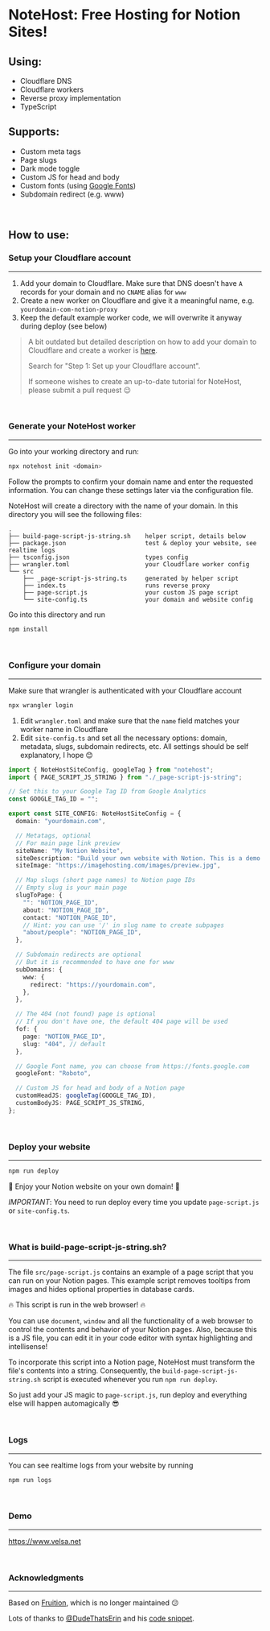 # NoteHost: Free Hosting for Notion Sites!

## Using:

- Cloudflare DNS
- Cloudflare workers
- Reverse proxy implementation
- TypeScript

## Supports:

- Custom meta tags
- Page slugs
- Dark mode toggle
- Custom JS for head and body
- Custom fonts (using [Google Fonts](https://fonts.google.com/))
- Subdomain redirect (e.g. www)

<br/>

## How to use:

### Setup your Cloudflare account

---

1. Add your domain to Cloudflare. Make sure that DNS doesn't have `A` records for your domain and no `CNAME` alias for `www`
2. Create a new worker on Cloudflare and give it a meaningful name, e.g. `yourdomain-com-notion-proxy`
3. Keep the default example worker code, we will overwrite it anyway during deploy (see below)

> A bit outdated but detailed description on how to add your domain to Cloudflare and create a worker is [here](https://stephenou.notion.site/stephenou/Fruition-Free-Open-Source-Toolkit-for-Building-Websites-with-Notion-771ef38657244c27b9389734a9cbff44).
>
> Search for "Step 1: Set up your Cloudflare account".
>
> If someone wishes to create an up-to-date tutorial for NoteHost, please submit a pull request 😉

<br/>

### Generate your NoteHost worker

---

Go into your working directory and run:

```sh
npx notehost init <domain>
```

Follow the prompts to confirm your domain name and enter the requested information. You can change these settings later via the configuration file.

NoteHost will create a directory with the name of your domain. In this directory you will see the following files:

```
.
├── build-page-script-js-string.sh    helper script, details below
├── package.json                      test & deploy your website, see realtime logs
├── tsconfig.json                     types config
├── wrangler.toml                     your Cloudflare worker config
└── src
    ├── _page-script-js-string.ts     generated by helper script
    ├── index.ts                      runs reverse proxy
    ├── page-script.js                your custom JS page script
    └── site-config.ts                your domain and website config
```

Go into this directory and run

```sh
npm install
```

<br/>

### Configure your domain

---

Make sure that wrangler is authenticated with your Cloudflare account

```sh
npx wrangler login
```

1. Edit `wrangler.toml` and make sure that the `name` field matches your worker name in Cloudflare
2. Edit `site-config.ts` and set all the necessary options: domain, metadata, slugs, subdomain redirects, etc. All settings should be self explanatory, I hope 😊

```ts filename="src/site-config.ts"
import { NoteHostSiteConfig, googleTag } from "notehost";
import { PAGE_SCRIPT_JS_STRING } from "./_page-script-js-string";

// Set this to your Google Tag ID from Google Analytics
const GOOGLE_TAG_ID = "";

export const SITE_CONFIG: NoteHostSiteConfig = {
  domain: "yourdomain.com",

  // Metatags, optional
  // For main page link preview
  siteName: "My Notion Website",
  siteDescription: "Build your own website with Notion. This is a demo site.",
  siteImage: "https://imagehosting.com/images/preview.jpg",

  // Map slugs (short page names) to Notion page IDs
  // Empty slug is your main page
  slugToPage: {
    "": "NOTION_PAGE_ID",
    about: "NOTION_PAGE_ID",
    contact: "NOTION_PAGE_ID",
    // Hint: you can use '/' in slug name to create subpages
    "about/people": "NOTION_PAGE_ID",
  },

  // Subdomain redirects are optional
  // But it is recommended to have one for www
  subDomains: {
    www: {
      redirect: "https://yourdomain.com",
    },
  },

  // The 404 (not found) page is optional
  // If you don't have one, the default 404 page will be used
  fof: {
    page: "NOTION_PAGE_ID",
    slug: "404", // default
  },

  // Google Font name, you can choose from https://fonts.google.com
  googleFont: "Roboto",

  // Custom JS for head and body of a Notion page
  customHeadJS: googleTag(GOOGLE_TAG_ID),
  customBodyJS: PAGE_SCRIPT_JS_STRING,
};
```

<br/>

### Deploy your website

---

```sh
npm run deploy
```

🎉 Enjoy your Notion website on your own domain! 🎉

_IMPORTANT_: You need to run deploy every time you update `page-script.js` or `site-config.ts`.

<br/>

### What is build-page-script-js-string.sh?

---

The file `src/page-script.js` contains an example of a page script that you can run on your Notion pages.
This example script removes tooltips from images and hides optional properties in database cards.

🔥 This script is run in the web browser! 🔥

You can use `document`, `window` and all the functionality of a web browser to control the contents and behavior of your Notion pages.
Also, because this is a JS file, you can edit it in your code editor with syntax highlighting and intellisense!

To incorporate this script into a Notion page, NoteHost must transform the file's contents into a string. Consequently, the `build-page-script-js-string.sh` script is executed whenever you run `npm run deploy`.

So just add your JS magic to `page-script.js`, run deploy and everything else will happen automagically 😎

<br/>

### Logs

---

You can see realtime logs from your website by running

```sh
npm run logs
```

<br/>

### Demo

---

https://www.velsa.net

<br/>

### Acknowledgments

---

Based on [Fruition](https://fruitionsite.com), which is no longer maintained 😕

Lots of thanks to [@DudeThatsErin](https://github.com/DudeThatsErin) and his [code snippet](https://github.com/stephenou/fruitionsite/issues/258#issue-1929516345).
